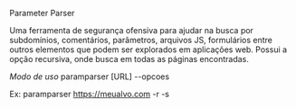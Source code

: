 Parameter Parser

Uma ferramenta de segurança ofensiva para ajudar na busca por subdomínios, comentários, parâmetros, arquivos JS, formulários entre outros elementos que podem ser explorados em aplicações web.
Possui a opção recursiva, onde busca em todas as páginas encontradas.

*Modo de uso*
paramparser [URL] --opcoes

Ex: paramparser https://meualvo.com -r -s
